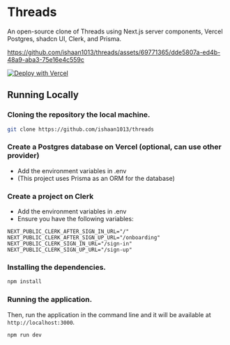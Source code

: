 # Threads

An open-source clone of Threads using Next.js server components, Vercel Postgres, shadcn UI, Clerk, and Prisma.

https://github.com/ishaan1013/threads/assets/69771365/dde5807a-ed4b-48a9-aba3-75e16e4c559c

[![Deploy with Vercel](https://vercel.com/button)](https://vercel.com/new/clone?repository-url=https%3A%2F%2Fgithub.com%2Fishaan1013%2Fthreads&env=CLERK_SECRET_KEY,NEXT_PUBLIC_CLERK_AFTER_SIGN_IN_URL,NEXT_PUBLIC_CLERK_AFTER_SIGN_UP_URL,NEXT_PUBLIC_CLERK_PUBLISHABLE_KEY,NEXT_PUBLIC_CLERK_SIGN_IN_URL,NEXT_PUBLIC_CLERK_SIGN_UP_URL&envDescription=Clerk%20is%20recommended%20to%20work%20with%20this%20project.%20Vercel%20Postgres%20is%20optional%2C%20and%20is%20what%20was%20used%20in%20the%20original%20project.&project-name=threads-clone&repository-name=threads-clone&demo-title=Threads%20Clone&demo-description=A%20Next.js%20clone%20of%20Meta%27s%20Threads&demo-url=https%3A%2F%2Fthreadsclone.vercel.app%2F&demo-image=https%3A%2F%2Fgithub.com%2Fishaan1013%2Fthreads%2Fblob%2Fmaster%2Fassets%2Fthreads-screenshot.png%3Fraw%3Dtrue)

## Running Locally

### Cloning the repository the local machine.

```bash
git clone https://github.com/ishaan1013/threads
```

### Create a Postgres database on Vercel (optional, can use other provider)

- Add the environment variables in .env
- (This project uses Prisma as an ORM for the database)

### Create a project on Clerk

- Add the environment variables in .env
- Ensure you have the following variables:
```
NEXT_PUBLIC_CLERK_AFTER_SIGN_IN_URL="/"
NEXT_PUBLIC_CLERK_AFTER_SIGN_UP_URL="/onboarding"
NEXT_PUBLIC_CLERK_SIGN_IN_URL="/sign-in"
NEXT_PUBLIC_CLERK_SIGN_UP_URL="/sign-up"
```

### Installing the dependencies.

```bash
npm install
```

### Running the application.

Then, run the application in the command line and it will be available at `http://localhost:3000`.

```bash
npm run dev
```
